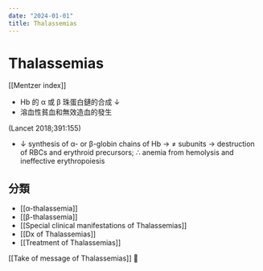 ```yaml
---
date: "2024-01-01"
title: Thalassemias
---
```



# Thalassemias

[[Mentzer index]]

- Hb 的 α 或 β 珠蛋白鏈的合成 ↓
- 溶血性貧血和無效造血的發生

(Lancet 2018;391:155)

- ↓ synthesis of α- or β-globin chains of Hb → ≠ subunits → destruction of RBCs and erythroid precursors; ∴ anemia from hemolysis and ineffective erythropoiesis

## 分類

- [[α-thalassemia]]
- [[β-thalassemia]]
- [[Special clinical manifestations of Thalassemias]]
- [[Dx of Thalassemias]]
- [[Treatment of Thalassemias]]

[[Take of message of Thalassemias]] 󰒗
